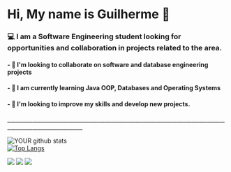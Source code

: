 <h1> Hi, My name is Guilherme 👋 </h1>
<h3> 💻 I am a Software Engineering student looking for opportunities and collaboration in projects related to the area.</h3>
<h4>- 💼 I'm looking to collaborate on software and database engineering projects</h4>
<h4>- 🌱 I am currently learning Java OOP, Databases and Operating Systems</h4>
<h4>- 🚀 I'm looking to improve my skills and develop new projects.</h4>
<p>_________________________________________________________________________________________________________</p>

![YOUR github stats](https://github-readme-stats.vercel.app/api?username=GuiEstevamCorrea)    
[![Top Langs](https://github-readme-stats.vercel.app/api/top-langs/?username=GuiEstevamCorrea&layout=compact)](https://github.com/GuiEstevamCorrea/github-readme-stats)

[<img src="https://img.shields.io/badge/twitter-%231DA1F2.svg?&style=for-the-badge&logo=twitter&logoColor=white" />](https://twitter.com/correa___02)   [<img src="https://img.shields.io/badge/linkedin-%230077B5.svg?&style=for-the-badge&logo=linkedin&logoColor=white" />](https://www.linkedin.com/in/guiestevamcorrea/) [<img src = "https://img.shields.io/badge/instagram-%23E4405F.svg?&style=for-the-badge&logo=instagram&logoColor=white">](https://www.instagram.com/correa___02/) 

